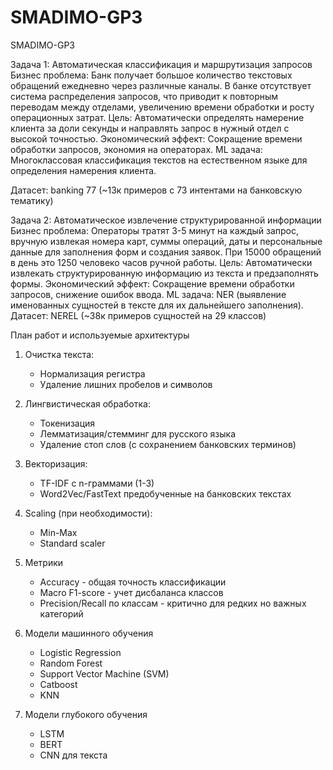 # SMADIMO-GP3
SMADIMO-GP3

Задача 1: Автоматическая классификация и маршрутизация запросов
Бизнес проблема: Банк получает большое количество текстовых обращений ежедневно через различные каналы. В банке отсутствует система распределения запросов, что приводит к повторным переводам между отделами, увеличению времени обработки и росту операционных затрат.
Цель: Автоматически определять намерение клиента за доли секунды и направлять запрос в нужный отдел с высокой точностью.
Экономический эффект: Сокращение времени обработки запросов, экономия на операторах.
ML задача: Многоклассовая классификация текстов на естественном языке для определения намерения клиента.

Датасет: banking 77 (~13к примеров с 73 интентами на банковскую тематику)


Задача 2: Автоматическое извлечение структурированной информации
Бизнес проблема: Операторы тратят 3-5 минут на каждый запрос, вручную извлекая номера карт, суммы операций, даты и персональные данные для заполнения форм и создания заявок. При 15000 обращений в день это 1250 человеко часов ручной работы.
Цель: Автоматически извлекать структурированную информацию из текста и предзаполнять формы.
Экономический эффект: Сокращение времени обработки запросов, снижение ошибок ввода.
ML задача: NER (выявление именованных сущностей в тексте для их дальнейшего заполнения).
Датасет: NEREL (~38к примеров сущностей на 29 классов)



План работ и используемые архитектуры

1. Очистка текста:
   - Нормализация регистра
   - Удаление лишних пробелов и символов

2. Лингвистическая обработка:
   - Токенизация
   - Лемматизация/стемминг для русского языка
   - Удаление стоп слов (с сохранением банковских терминов)

3. Векторизация:
   - TF-IDF с n-граммами (1-3)
   - Word2Vec/FastText предобученные на банковских текстах

4. Scaling (при необходимости):
    - Min-Max
    - Standard scaler

4. Метрики
    - Accuracy - общая точность классификации
    - Macro F1-score - учет дисбаланса классов
    - Precision/Recall по классам - критично для редких но важных категорий


5. Модели машинного обучения
   - Logistic Regression
   - Random Forest 
   - Support Vector Machine (SVM)
   - Catboost
   - KNN

6. Модели глубокого обучения
   - LSTM
   - BERT
   - CNN для текста